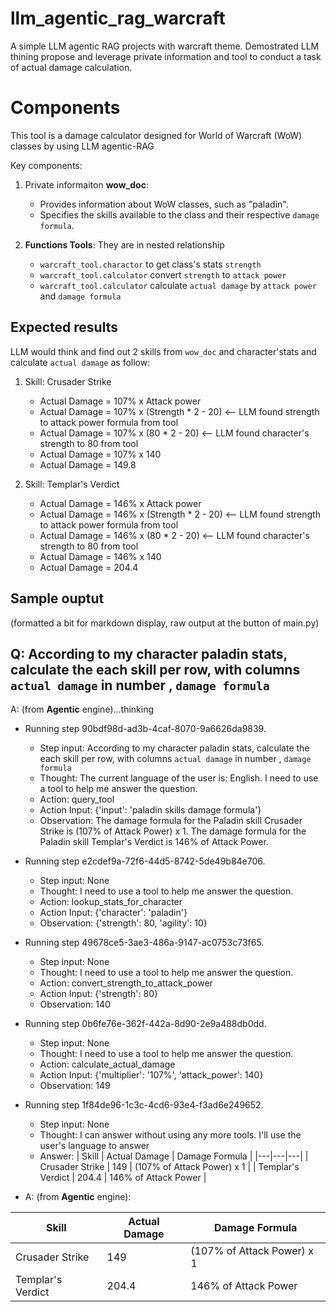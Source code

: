 # llm_agentic_rag_warcraft
 A simple LLM agentic RAG projects with warcraft theme.
Demostrated LLM thining propose and leverage private information and tool to conduct a task of actual damage calculation.


# Components
This tool is a damage calculator designed for World of Warcraft (WoW) classes by using LLM agentic-RAG

Key components:
1. Private informaiton **wow_doc**: 
    - Provides information about WoW classes, such as "paladin".
    - Specifies the skills available to the class and their respective `damage formula`.

2. **Functions Tools**:
    They are in nested relationship
    - `warcraft_tool.charactor` to get class's stats `strength`
    - `warcraft_tool.calculator` convert `strength` to `attack power`
    - `warcraft_tool.calculator` calculate `actual damage` by `attack power` and `damage formula`


## Expected results
LLM would think and find out 2 skills from `wow_doc` and character'stats and calculate `actual damage` as follow:

1. Skill: Crusader Strike
   - Actual Damage = 107% x Attack power 
   - Actual Damage = 107% x (Strength * 2 - 20) <-- LLM found strength to attack power formula from tool
   - Actual Damage = 107% x (80 * 2 - 20)  <-- LLM found character's strength to 80 from tool
   - Actual Damage = 107% x 140
   - Actual Damage = 149.8

2. Skill: Templar's Verdict
   - Actual Damage = 146% x Attack power 
   - Actual Damage = 146% x (Strength * 2 - 20) <-- LLM found strength to attack power formula from tool
   - Actual Damage = 146% x (80 * 2 - 20)  <-- LLM found character's strength to 80 from tool
   - Actual Damage = 146% x 140
   - Actual Damage = 204.4


## Sample ouptut
(formatted a bit for markdown display, raw output at the button of main.py)

Q: According to my character paladin stats, calculate the each skill per row, with columns `actual damage` in number , `damage formula`
---------------------------------------
A: (from **Agentic** engine)...thinking
- Running step 90bdf98d-ad3b-4caf-8070-9a6626da9839. 
  - Step input: According to my character paladin stats, calculate the each skill per row, with columns `actual damage` in number , `damage formula`
  - Thought: The current language of the user is: English. I need to use a tool to help me answer the question.
  - Action: query_tool
  - Action Input: {'input': 'paladin skills damage formula'}
  - Observation: The damage formula for the Paladin skill Crusader Strike is (107% of Attack Power) x 1. The damage formula for the Paladin skill Templar's Verdict is 146% of Attack Power.

- Running step e2cdef9a-72f6-44d5-8742-5de49b84e706. 
  - Step input: None
  - Thought: I need to use a tool to help me answer the question.
  - Action: lookup_stats_for_character
  - Action Input: {'character': 'paladin'}
  - Observation: {'strength': 80, 'agility': 10}

- Running step 49678ce5-3ae3-486a-9147-ac0753c73f65. 
  - Step input: None
  - Thought: I need to use a tool to help me answer the question.
  - Action: convert_strength_to_attack_power
  - Action Input: {'strength': 80}
  - Observation: 140


- Running step 0b6fe76e-362f-442a-8d90-2e9a488db0dd. 
  - Step input: None
  - Thought: I need to use a tool to help me answer the question.
  - Action: calculate_actual_damage
  - Action Input: {'multiplier': '107%', 'attack_power': 140}
  - Observation: 149

- Running step 1f84de96-1c3c-4cd6-93e4-f3ad6e249652. 
  - Step input: None
  - Thought: I can answer without using any more tools. I'll use the user's language to answer
  - Answer: | Skill | Actual Damage | Damage Formula |
|---|---|---|
| Crusader Strike | 149 | (107% of Attack Power) x 1 |
| Templar's Verdict | 204.4 | 146% of Attack Power |

- A: (from **Agentic** engine): 

| Skill | Actual Damage | Damage Formula |
|---|---|---|
| Crusader Strike | 149 | (107% of Attack Power) x 1 |
| Templar's Verdict | 204.4 | 146% of Attack Power |
